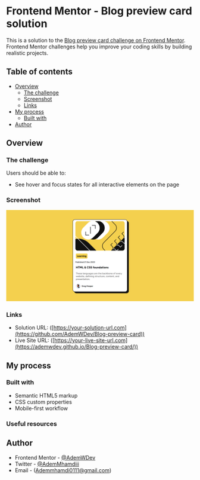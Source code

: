 # Frontend Mentor - Blog preview card solution

This is a solution to the [Blog preview card challenge on Frontend Mentor](https://www.frontendmentor.io/challenges/blog-preview-card-ckPaj01IcS). Frontend Mentor challenges help you improve your coding skills by building realistic projects. 

## Table of contents

- [Overview](#overview)
  - [The challenge](#the-challenge)
  - [Screenshot](#screenshot)
  - [Links](#links)
- [My process](#my-process)
  - [Built with](#built-with)
- [Author](#author)


## Overview

### The challenge

Users should be able to:

- See hover and focus states for all interactive elements on the page

### Screenshot

![](./assets/images/Image-preview.png)

### Links

- Solution URL: ([https://your-solution-url.com](https://github.com/AdemWDev/Blog-preview-card))
- Live Site URL: ([https://your-live-site-url.com](https://ademwdev.github.io/Blog-preview-card/))

## My process

### Built with

- Semantic HTML5 markup
- CSS custom properties
- Mobile-first workflow


### Useful resources

## Author

- Frontend Mentor - [@AdemWDev](https://www.frontendmentor.io/profile/AdemWDev)
- Twitter - [@AdemMhamdiii](https://www.twitter.com/AdemMhamdiii)
- Email - (Ademmhamdi0111@gmail.com)

